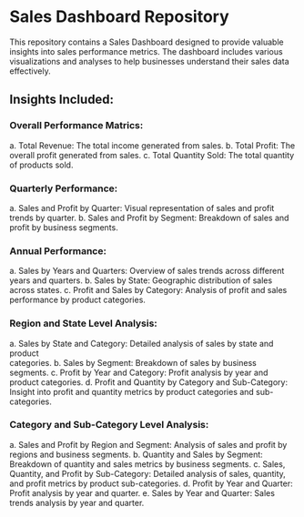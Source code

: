 # Sales Dashboard Repository

This repository contains a Sales Dashboard designed to provide valuable insights into sales performance metrics. The dashboard includes various visualizations and analyses to help businesses understand their sales data effectively.

## Insights Included:

### Overall Performance Matrics:
a. Total Revenue: The total income generated from sales.
b. Total Profit: The overall profit generated from sales.
c. Total Quantity Sold: The total quantity of products sold.

### Quarterly Performance:
a. Sales and Profit by Quarter: Visual representation of sales and profit trends by 
   quarter.
b. Sales and Profit by Segment: Breakdown of sales and profit by business segments.

### Annual Performance:
a. Sales by Years and Quarters: Overview of sales trends across different years and 
   quarters.
b. Sales by State: Geographic distribution of sales across states.
c. Profit and Sales by Category: Analysis of profit and sales performance by product 
   categories.

### Region and State Level Analysis:
a. Sales by State and Category: Detailed analysis of sales by state and product   
   categories.
b. Sales by Segment: Breakdown of sales by business segments.
c. Profit by Year and Category: Profit analysis by year and product categories.
d. Profit and Quantity by Category and Sub-Category: Insight into profit and quantity 
   metrics by product categories and sub-categories.

### Category and Sub-Category Level Analysis:
a. Sales and Profit by Region and Segment: Analysis of sales and profit by regions and 
   business segments.
b. Quantity and Sales by Segment: Breakdown of quantity and sales metrics by business 
   segments.
c. Sales, Quantity, and Profit by Sub-Category: Detailed analysis of sales, quantity, 
   and profit metrics by product sub-categories.
d. Profit by Year and Quarter: Profit analysis by year and quarter.
e. Sales by Year and Quarter: Sales trends analysis by year and quarter.
